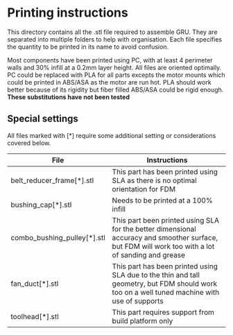 # Printing instructions

This directory contains all the .stl file required to assemble GRU. They are separated into multiple folders to help with organisation. Each file specifies the quantity to be printed in its name to avoid confusion.

Most components have been printed using PC, with at least 4 perimeter walls and 30% infill at a 0.2mm layer height. All files are oriented optimally.
PC could be replaced with PLA for all parts excepts the motor mounts which could be printed in ABS/ASA as the motor are run hot. PLA should work better because of its rigidity but fiber filled ABS/ASA could be rigid enough. **These substitutions have not been tested**

## Special settings

All files marked with [*] require some additional setting or considerations covered below.

| File | Instructions |
| ---- | ------------ |
| belt_reducer_frame[*].stl | This part has been printed using SLA as there is no optimal orientation for FDM |
| bushing_cap[*].stl | Needs to be printed at a 100% infill |
| combo_bushing_pulley[*].stl | This part been printed using SLA for the better dimensional accuracy and smoother surface, but FDM will work too with a lot of sanding and grease |
| fan_duct[*].stl | This part has been printed using SLA due to the thin and tall geometry, but FDM should work too on a well tuned machine with use of supports |
| toolhead[*].stl | This part requires support from build platform only |

